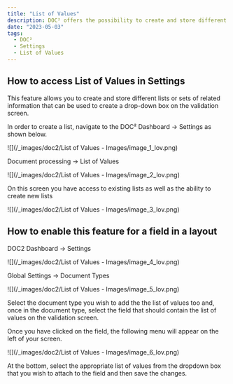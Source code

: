 ```yaml
---
title: "List of Values"
description: DOC² offers the possibility to create and store different lists or sets of related information that can be used to create a drop-down box on the validation screen. 
date: "2023-05-03"
tags:
  - DOC²
  - Settings
  - List of Values
---
```


## How to access List of Values in Settings

This feature allows you to create and store different lists or sets of related information that can be used to create a drop-down box on the validation screen.

In order to create a list, navigate to the DOC² Dashboard → Settings as shown below.

![](/_images/doc2/List of Values - Images/image_1_lov.png)

Document processing → List of Values

![](/_images/doc2/List of Values - Images/image_2_lov.png)

On this screen you have access to existing lists as well as the ability to create new lists

![](/_images/doc2/List of Values - Images/image_3_lov.png)

## How to enable this feature for a field in a layout

DOC2 Dashboard → Settings 

![](/_images/doc2/List of Values - Images/image_4_lov.png)

Global Settings → Document Types

![](/_images/doc2/List of Values - Images/image_5_lov.png)

Select the document type you wish to add the the list of values too and, once in the document type, select the field that should contain the list of values on the validation screen.

Once you have clicked on the field, the following menu will appear on the left of your screen.

![](/_images/doc2/List of Values - Images/image_6_lov.png)

At the bottom, select the appropriate list of values from the dropdown box that you wish to attach to the field and then save the changes.
